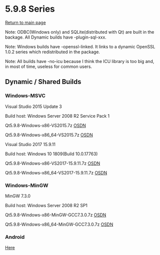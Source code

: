 # 5.9.8 Series

[Return to main page](index.md)

Note: ODBC(Windows only) and SQLite(distributed with Qt) are built in the backage. All Dynamic builds have -plugin-sql-xxx.

Note: Windows builds have -openssl-linked. It links to a dynamic OpenSSL 1.0.2 series which redistributed in the package.

Note: All builds have -no-icu because I think the ICU library is too big and, in most of time, useless for common users.

## Dynamic / Shared Builds

### Windows-MSVC

Visual Studio 2015 Update 3

Build host: Windows Server 2008 R2 Service Pack 1

Qt5.9.8-Windows-x86-VS2015.7z [OSDN](https://osdn.net/downloads/users/24/24093/Qt5.9.8-Windows-x86-VS2015.7z/)

Qt5.9.8-Windows-x86_64-VS2015.7z [OSDN](https://osdn.net/downloads/users/24/24097/Qt5.9.8-Windows-x86_64-VS2015.7z/)

Visual Studio 2017 15.9.11

Build host: Windows 10 1809(Build 10.0.17763)

Qt5.9.8-Windows-x86-VS2017-15.9.11.7z [OSDN](https://osdn.net/downloads/users/24/24094/Qt5.9.8-Windows-x86-VS2017-15.9.11.7z/)

Qt5.9.8-Windows-x86_64-VS2017-15.9.11.7z [OSDN](https://osdn.net/downloads/users/24/24096/Qt5.9.8-Windows-x86_64-VS2017-15.9.11.7z/)

### Windows-MinGW

MinGW 7.3.0

Build host: Windows Server 2008 R2 SP1

Qt5.9.8-Windows-x86-MinGW-GCC7.3.0.7z [OSDN](https://osdn.net/downloads/users/24/24089/Qt5.9.8-Windows-x86-MinGW-GCC7.3.0.7z/)

Qt5.9.8-Windows-x86_64-MinGW-GCC7.3.0.7z [OSDN](https://osdn.net/downloads/users/24/24095/Qt5.9.8-Windows-x86_64-MinGW-GCC7.3.0.7z/)

### Android

[Here](5.9.8-android.md)
